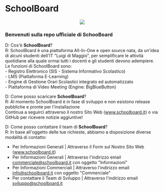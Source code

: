 # SchoolBoard

<!-- [![Foo](https://img.shields.io/badge/Kanban-schoolboard%2Fprojects%2F1-green)](https://github.com/isdimaggio/schoolboard/projects/1) -->

<p align="center">
  <img src="https://www.schoolboard.it/wp-content/uploads/2022/05/github-sb-image.png">
</p>

### Benvenuti sulla repo ufficiale di SchooBoard

D: Cos'è **SchoolBoard**? <br>
R: SchoolBoard è una piattaforma All-In-One e open source nata, da un'idea di alcuni studenti dell'IT "Luigi di Maggio", per semplificare le attività quotidiane alla quale        ormai tutti i docenti e gli studenti devono adempiere. <br>
   Le funzioni di SchoolBoard sono: <br>
    - Registro Elettronico (SIS - Sistema Informativo Scolastico) <br>
    - LMS (Piattaforma E-Learning) <br>
    - Engine di Gestione Orari Scolastici integrato ed automatizzato <br>
    - Piattaforma di Video Meeting (Engine: BigBlueButton) <br>

D: Come posso scaricare **SchoolBoard**? <br>
R: Al momento SchoolBoard è in fase di sviluppo e non esistono release pubbliche e pronte per l'installazione <br>
   Continua a seguirci attraverso il nostro Sito Web (www.schoolboard.it) o via GitHub per ricevere notizie aggiuntive! <br>

D: Come posso contattare il team di **SchoolBoard**? <br>
R: In base all'oggetto delle tue richieste, abbiamo a disposizione diverse modalità di contatto:
  - Per Informazioni Generali    | Attraverso il Form sul Nostro Sito Web (www.schoolboard.it) <br>
  - Per Informazioni Generali    | Attraverso l'indirizzo email commerciale@schoolboard.it con oggetto "Informazioni" <br>
  - Per Informazioni Commerciali | Attraverso l'indirizzo email info@schoolboard.it con oggetto "Commerciale" <br>
  - Per contattare il Team di Sviluppo      | Attraverso l'indirizzo email sviluppo@schoolboard.it <br>
